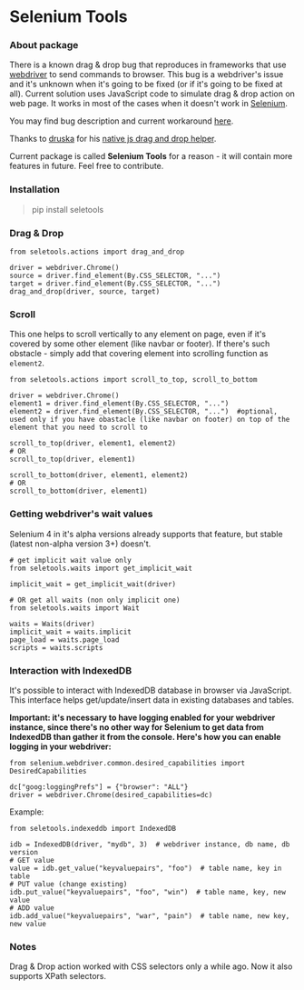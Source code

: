 # Selenium Tools

### About package
There is a known drag & drop bug that reproduces in frameworks that use [webdriver](https://github.com/w3c/webdriver) to send commands to browser. 
This bug is a webdriver's issue and it's unknown when it's going to be fixed (or if it's going to be fixed at all). 
Current solution uses JavaScript code to simulate drag & drop action on web page. 
It works in most of the cases when it doesn't work in [Selenium](https://github.com/SeleniumHQ/selenium).

You may find bug description and current workaround [here](https://medium.com/python-pandemonium/how-to-bypass-selenium-drag-drop-bug-in-python-e33704a15761).

Thanks to [druska](https://gist.github.com/druska) for his [native js drag and drop helper](https://gist.github.com/druska/624501b7209a74040175).

Current package is called **Selenium Tools** for a reason - it will contain more features in future. Feel free to contribute.

### Installation
> pip install seletools

### Drag & Drop
```
from seletools.actions import drag_and_drop

driver = webdriver.Chrome()
source = driver.find_element(By.CSS_SELECTOR, "...")
target = driver.find_element(By.CSS_SELECTOR, "...")
drag_and_drop(driver, source, target)
```

### Scroll
This one helps to scroll vertically to any element on page, even if it's covered by some other element (like navbar or footer). If there's such obstacle - simply add that covering element into scrolling function as `element2`.
```
from seletools.actions import scroll_to_top, scroll_to_bottom

driver = webdriver.Chrome()
element1 = driver.find_element(By.CSS_SELECTOR, "...")
element2 = driver.find_element(By.CSS_SELECTOR, "...")  #optional, used only if you have obastacle (like navbar on footer) on top of the element that you need to scroll to

scroll_to_top(driver, element1, element2)
# OR
scroll_to_top(driver, element1)

scroll_to_bottom(driver, element1, element2)
# OR
scroll_to_bottom(driver, element1)
```

### Getting webdriver's wait values
Selenium 4 in it's alpha versions already supports that feature, but stable (latest non-alpha version 3+) doesn't.
```
# get implicit wait value only
from seletools.waits import get_implicit_wait

implicit_wait = get_implicit_wait(driver)

# OR get all waits (non only implicit one)
from seletools.waits import Wait

waits = Waits(driver)
implicit_wait = waits.implicit
page_load = waits.page_load 
scripts = waits.scripts
```

### Interaction with IndexedDB
It's possible to interact with IndexedDB database in browser via JavaScript. This interface helps get/update/insert data in existing databases and tables.

__Important: it's necessary to have logging enabled for your webdriver instance, since there's no other way for Selenium to get data from IndexedDB than gather it from the console. Here's how you can enable logging in your webdriver:__
```
from selenium.webdriver.common.desired_capabilities import DesiredCapabilities

dc["goog:loggingPrefs"] = {"browser": "ALL"}
driver = webdriver.Chrome(desired_capabilities=dc)
```

Example:
```
from seletools.indexeddb import IndexedDB

idb = IndexedDB(driver, "mydb", 3)  # webdriver instance, db name, db version
# GET value
value = idb.get_value("keyvaluepairs", "foo")  # table name, key in table
# PUT value (change existing)
idb.put_value("keyvaluepairs", "foo", "win")  # table name, key, new value
# ADD value
idb.add_value("keyvaluepairs", "war", "pain")  # table name, new key, new value
```

### Notes
Drag & Drop action worked with CSS selectors only a while ago. Now it also supports XPath selectors.